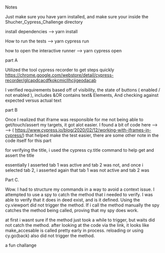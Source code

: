 Notes

Just make sure you have yarn installed, and make sure your inside the Shucher_Cypress_Challenge directory

install dependencies
--> yarn install

How to run the tests
--> yarn cypress run

how to open the interactive runner
--> yarn cypress open


part A 

Utilized the tool cypress recorder to get steps quickly  https://chrome.google.com/webstore/detail/cypress-recorder/glcapdcacdfkokcmicllhcjigeodacab

I verified requirements based off of visibility, the state of buttons ( enabled / not enabled ),
 includes &OR contains text& Elements, And checking against expected versus actual text


part B

Once I realized that iframe was responsible for me not being able to get/touch/assert my targets, it got alot easier. I found a bit of code here -->
--> ( https://www.cypress.io/blog/2020/02/12/working-with-iframes-in-cypress/) that helped make the test easier, there are some other note in the code itself for this part

for verifying the title, i used the cypress cy.title command to help get and assert the title

essentially I asserted tab 1 was active and tab 2 was not, and once i selected tab 2, i asserted again that tab 1 was not active and tab 2 was


Part C.

Wow. I had to structure my commands in a way to avoid a context issue.  I attempted to use a spy to catch the method that i needed to verify. I was able to verify that it does in deed exist, and is it defined.
Using the cy.viewport did not trigger the method. If i call the method manually the spy catches the method being called, proving that my spy does work.

 at first i wasnt sure if the method just took a while to trigger, but waits did not catch the method. after looking at the code via the link, it looks like make_accesable is called pretty early in process. reloading or using cy.go(back) also did not trigger the method. 

 a fun challange 
